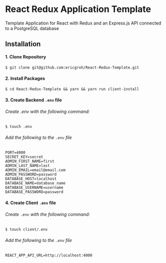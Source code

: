 # React Redux Application Template

Template Application for React with Redux and an Express.js API connected to a PostgreSQL database

## Installation
#### 1. Clone Repository
```console
$ git clone git@github.com:ericgroh/React-Redux-Template.git
```

#### 2.  Install Packages
```console
$ cd React-Redux-Template && yarn && yarn run client-install
```
#### 3. Create Backend `.env` file
###### Create .env with the following command:
```console
$ touch .env
```
###### Add the following to the `.env` file
```
PORT=4000
SECRET_KEY=secret
ADMIN_FIRST_NAME=first
ADMIN_LAST_NAME=last
ADMIN_EMAIL=email@email.com
ADMIN_PASSWORD=password
DATABASE_HOST=localhost
DATABASE_NAME=database_name
DATABASE_USERNAME=username
DATABASE_PASSWORD=password
```
#### 4. Create Client `.env` file
###### Create `.env` with the following command:
```console
$ touch client/.env
```
    	
###### Add the following to the `.env` file
```
REACT_APP_API_URL=http://localhost:4000
```
